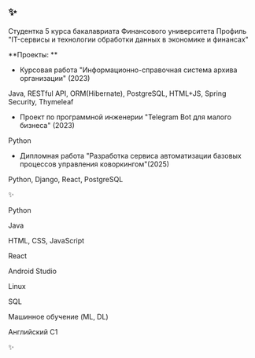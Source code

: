 ## ✨
Студентка 5 курса бакалавриата Финансового университета
Профиль "IT-сервисы и технологии обработки данных в экономике и финансах"

**Проекты: **
 - Курсовая работа "Информационно-справочная система архива организации" (2023)

Java, RESTful API, ORM(Hibernate), PostgreSQL, HTML+JS, Spring Security, Thymeleaf
 - Проект по программной инженерии "Telegram Bot для малого бизнеса" (2023)

Python
 - Дипломная работа "Разработка сервиса автоматизации базовых процессов управления коворкингом"(2025)

Python, Django, React, PostgreSQL



✨

Python

Java

HTML, CSS, JavaScript

React

Android Studio

Linux

SQL 

Машинное обучение (ML, DL)


Английский C1

✨


<!--
**ekazna/ekazna** is a ✨ _special_ ✨ repository because its `README.md` (this file) appears on your GitHub profile.

Here are some ideas to get you started:

- 🔭 I’m currently working on ...
- 🌱 I’m currently learning ...
- 👯 I’m looking to collaborate on ...
- 🤔 I’m looking for help with ...
- 💬 Ask me about ...
- 📫 How to reach me: ...
- 😄 Pronouns: ...
- ⚡ Fun fact: ...
-->
